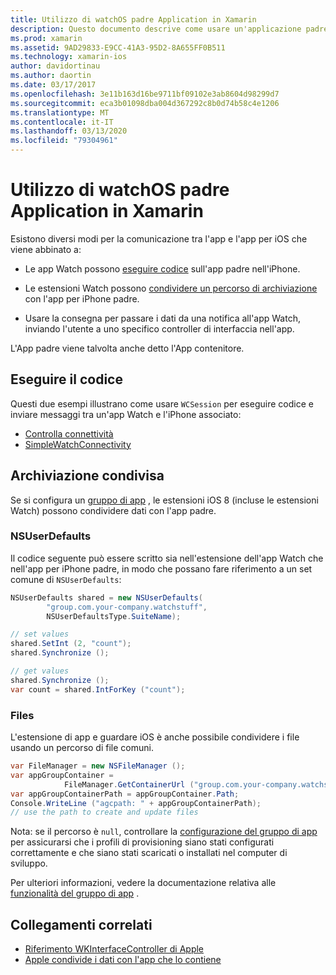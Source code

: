 ```yaml
---
title: Utilizzo di watchOS padre Application in Xamarin
description: Questo documento descrive come usare un'applicazione padre watchOS in Xamarin. Illustra le estensioni delle app watchos, le app per iOS, l'archiviazione condivisa e altro ancora.
ms.prod: xamarin
ms.assetid: 9AD29833-E9CC-41A3-95D2-8A655FF0B511
ms.technology: xamarin-ios
author: davidortinau
ms.author: daortin
ms.date: 03/17/2017
ms.openlocfilehash: 3e11b163d16be9711bf09102e3ab8604d98299d7
ms.sourcegitcommit: eca3b01098dba004d367292c8b0d74b58c4e1206
ms.translationtype: MT
ms.contentlocale: it-IT
ms.lasthandoff: 03/13/2020
ms.locfileid: "79304961"
---
```

# <a name="working-with-the-watchos-parent-application-in-xamarin"></a>Utilizzo di watchOS padre Application in Xamarin

Esistono diversi modi per la comunicazione tra l'app e l'app per iOS che viene abbinato a:

- Le app Watch possono [eseguire codice](#run-code) sull'app padre nell'iPhone.

- Le estensioni Watch possono [condividere un percorso di archiviazione](#shared-storage) con l'app per iPhone padre.

- Usare la consegna per passare i dati da una notifica all'app Watch, inviando l'utente a uno specifico controller di interfaccia nell'app.

L'App padre viene talvolta anche detto l'App contenitore.

## <a name="run-code"></a>Eseguire il codice

Questi due esempi illustrano come usare `WCSession` per eseguire codice e inviare messaggi tra un'app Watch e l'iPhone associato:

- [Controlla connettività](https://docs.microsoft.com/samples/xamarin/ios-samples/watchos-watchconnectivity/)
- [SimpleWatchConnectivity](https://docs.microsoft.com/samples/xamarin/ios-samples/watchos-simplewatchconnectivity/) 

## <a name="shared-storage"></a>Archiviazione condivisa

Se si configura un [gruppo di app](~/ios/watchos/app-fundamentals/app-groups.md) , le estensioni iOS 8 (incluse le estensioni Watch) possono condividere dati con l'app padre.

### <a name="nsuserdefaults"></a>NSUserDefaults

Il codice seguente può essere scritto sia nell'estensione dell'app Watch che nell'app per iPhone padre, in modo che possano fare riferimento a un set comune di `NSUserDefaults`:

```csharp
NSUserDefaults shared = new NSUserDefaults(
        "group.com.your-company.watchstuff",
        NSUserDefaultsType.SuiteName);

// set values
shared.SetInt (2, "count");
shared.Synchronize ();

// get values
shared.Synchronize ();
var count = shared.IntForKey ("count");
```

<a name="files" />

### <a name="files"></a>Files

L'estensione di app e guardare iOS è anche possibile condividere i file usando un percorso di file comuni.

```csharp
var FileManager = new NSFileManager ();
var appGroupContainer =
            FileManager.GetContainerUrl ("group.com.your-company.watchstuff");
var appGroupContainerPath = appGroupContainer.Path;
Console.WriteLine ("agcpath: " + appGroupContainerPath);
// use the path to create and update files
```

Nota: se il percorso è `null`, controllare la [configurazione del gruppo di app](~/ios/watchos/app-fundamentals/app-groups.md) per assicurarsi che i profili di provisioning siano stati configurati correttamente e che siano stati scaricati o installati nel computer di sviluppo.

Per ulteriori informazioni, vedere la documentazione relativa alle [funzionalità del gruppo di app](~/ios/deploy-test/provisioning/capabilities/app-groups-capabilities.md) .

## <a name="related-links"></a>Collegamenti correlati

- [Riferimento WKInterfaceController di Apple](https://developer.apple.com/library/prerelease/ios/documentation/WatchKit/Reference/WKInterfaceController_class/index.html#//apple_ref/occ/clm/WKInterfaceController/openParentApplication:reply:)
- [Apple condivide i dati con l'app che lo contiene](https://developer.apple.com/library/ios/documentation/General/Conceptual/ExtensibilityPG/ExtensionScenarios.html)
